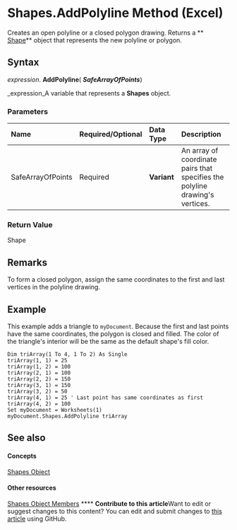 
# Shapes.AddPolyline Method (Excel)

Creates an open polyline or a closed polygon drawing. Returns a  ** [Shape](8f01fcd1-b7d9-5216-2de5-40fb6648a403.md)** object that represents the new polyline or polygon.


## Syntax

 _expression_. **AddPolyline**( **_SafeArrayOfPoints_**)

 _expression_A variable that represents a  **Shapes** object.


### Parameters



|**Name**|**Required/Optional**|**Data Type**|**Description**|
|:-----|:-----|:-----|:-----|
|SafeArrayOfPoints|Required| **Variant**|An array of coordinate pairs that specifies the polyline drawing's vertices.|

### Return Value

Shape


## Remarks

To form a closed polygon, assign the same coordinates to the first and last vertices in the polyline drawing.


## Example

This example adds a triangle to  `myDocument`. Because the first and last points have the same coordinates, the polygon is closed and filled. The color of the triangle's interior will be the same as the default shape's fill color.


```
Dim triArray(1 To 4, 1 To 2) As Single 
triArray(1, 1) = 25 
triArray(1, 2) = 100 
triArray(2, 1) = 100 
triArray(2, 2) = 150 
triArray(3, 1) = 150 
triArray(3, 2) = 50 
triArray(4, 1) = 25 ' Last point has same coordinates as first 
triArray(4, 2) = 100 
Set myDocument = Worksheets(1) 
myDocument.Shapes.AddPolyline triArray
```


## See also


#### Concepts


 [Shapes Object](f9c6548c-d028-1b70-a11c-c4b45ff19177.md)
#### Other resources


 [Shapes Object Members](f5d0be42-46cc-2916-8953-401e50a5cef7.md)
****   **Contribute to this article**Want to edit or suggest changes to this content? You can edit and submit changes to  [this article](https://github.com/jhershey00/VBA_Excel_Test/OpenXMLCon/articles/b9caacf9-c87c-224e-c948-a96aceb3a0ee.md) using GitHub.

